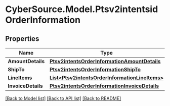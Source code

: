 # CyberSource.Model.Ptsv2intentsidOrderInformation
## Properties

Name | Type | Description | Notes
------------ | ------------- | ------------- | -------------
**AmountDetails** | [**Ptsv2intentsOrderInformationAmountDetails**](Ptsv2intentsOrderInformationAmountDetails.md) |  | [optional] 
**ShipTo** | [**Ptsv2intentsOrderInformationShipTo**](Ptsv2intentsOrderInformationShipTo.md) |  | [optional] 
**LineItems** | [**List&lt;Ptsv2intentsOrderInformationLineItems&gt;**](Ptsv2intentsOrderInformationLineItems.md) |  | [optional] 
**InvoiceDetails** | [**Ptsv2intentsOrderInformationInvoiceDetails**](Ptsv2intentsOrderInformationInvoiceDetails.md) |  | [optional] 

[[Back to Model list]](../README.md#documentation-for-models) [[Back to API list]](../README.md#documentation-for-api-endpoints) [[Back to README]](../README.md)

